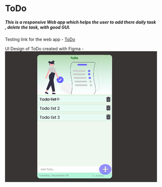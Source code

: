 # ToDo

##### This is a responsive Web app which helps the user to add there daily task , delete the task, with good GUI.

Testing link for the web app - 
[ToDo](https://todolist-tancodes.netlify.app/) 

UI Design of ToDo created with Figma -
![](https://raw.githubusercontent.com/TanCodes/ToDo/master/todo-frame1.png)
